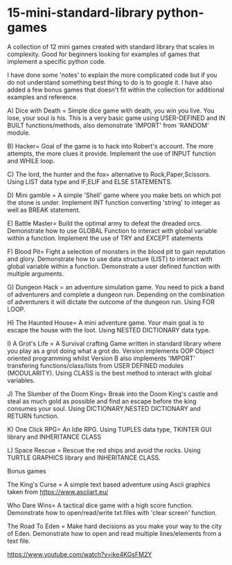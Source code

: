 # 15-mini-standard-library python-games

A collection of 12 mini games created with standard library that scales in complexity. Good for beginners looking for examples of games that implement a specific python code.

I have done some 'notes' to explain the more complicated code but if you do not understand something best thing to do is to google it. I have also added a few bonus games that doesn't fit within the collection for additional examples and reference.  

A) Dice with Death = Simple dice game with death, you win you live. You lose, your soul is his. This is a very basic game using USER-DEFINED and IN BUILT functions/methods, also demonstrate 'IMPORT' from 'RANDOM' module.   

B) Hacker= Goal of the game is to hack into Robert's account. The more attempts, the more clues it provide. Implement the use of INPUT function and WHILE loop.

C) The lord, the hunter and the fox= alternative to Rock,Paper,Scissors. Using LIST data type and IF,ELIF and ELSE STATEMENTS.

D) Mini gamble = A simple 'Shell' game where you make bets on which pot the stone is under. Implement INT function converting 'string' to integer as well as BREAK statement. 

E) Battle Master= Build the optimal army to defeat the dreaded orcs. Demonstrate how to use GLOBAL Function to interact with global variable within a function. Implement the use of TRY and EXCEPT statements

F) Blood Pit= Fight a selection of monsters in the blood pit to gain reputation and glory. Demonstrate how to use data structure (LIST) to interact with global variable within a function. Demonstrate a user defined function with multiple arguments.  

G) Dungeon Hack  = an adventure simulation game. You need to pick a band of adventurers and complete a dungeon run. Depending on the combination of adventurers it will dictate the outcome of the dungeon run. Using FOR LOOP.

H) The Haunted House= A mini adventure game. Your main goal is to escape the house with the loot. Using NESTED DICTIONARY data type. 

I) A Grot's Life = A Survival crafting Game written in standard library where you play as a grot doing what a grot do. Version implements OOP Object oriented programming whilst Version B also implements 'IMPORT' transfering functions/class/lists from USER DEFINED modules (MODULARITY). Using CLASS is the best method to interact with global variables.

J) The Slumber of the Doom King= Break into the Doom King's castle and steal as much gold as possible and find an escape before the king consumes your soul. Using DICTIONARY,NESTED DICTIONARY and RETURN function. 

K) One Click RPG= An Idle RPG. Using TUPLES data type, TKINTER GUI library and INHERITANCE CLASS  

L) Space Rescue = Rescue the red ships and avoid the rocks. Using TURTLE GRAPHICS library and INHERITANCE CLASS.  

Bonus games 

The King's Curse = A simple text based adventure using Ascii graphics taken from  https://www.asciiart.eu/

Who Dare Wins= A tactical dice game with a high score function. Demonstrate how to open/read/write txt.files with 'clear screen' function.  

The Road To Eden = Make hard decisions as you make your way to the city of Eden. Demonstrate how to open and read multiple lines/elements from a text file.

https://www.youtube.com/watch?v=ike4KGsFM2Y
        
